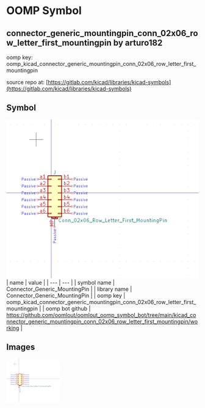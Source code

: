 # OOMP Symbol  
## connector_generic_mountingpin_conn_02x06_row_letter_first_mountingpin  by arturo182  
  
oomp key: oomp_kicad_connector_generic_mountingpin_conn_02x06_row_letter_first_mountingpin  
  
source repo at: [https://gitlab.com/kicad/libraries/kicad-symbols](https://gitlab.com/kicad/libraries/kicad-symbols)  
## Symbol  
  
[![working.png](working_600.png)](working.png)  
| name | value | 
| --- | --- | 
| symbol name | Connector_Generic_MountingPin | 
| library name | Connector_Generic_MountingPin | 
| oomp key | oomp_kicad_connector_generic_mountingpin_conn_02x06_row_letter_first_mountingpin | 
| oomp bot github | https://github.com/oomlout/oomlout_oomp_symbol_bot/tree/main/kicad_connector_generic_mountingpin_conn_02x06_row_letter_first_mountingpin/working | 
## Images  
  
[![working.png](working_140.png)](working.png)  
